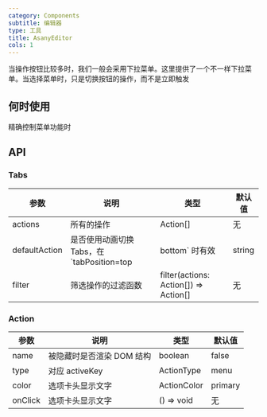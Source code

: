 ```yaml
---
category: Components
subtitle: 编辑器
type: 工具
title: AsanyEditor
cols: 1
---
```


当操作按钮比较多时，我们一般会采用下拉菜单。这里提供了一个不一样下拉菜单。当选择菜单时，只是切换按钮的操作，而不是立即触发

## 何时使用

精确控制菜单功能时

## API

### Tabs

| 参数          | 说明                                       | 类型                                  | 默认值 |
| ------------- | ------------------------------------------ | ------------------------------------- | ------ |
| actions       | 所有的操作                                 | Action[]                              | 无     |
| defaultAction | 是否使用动画切换 Tabs，在 `tabPosition=top | bottom` 时有效                        | string | 当不传时，默认取 actions[0] 作为默认值 |
| filter        | 筛选操作的过滤函数                         | filter(actions: Action[]) => Action[] | 无     |

### Action

| 参数    | 说明                      | 类型        | 默认值  |
| ------- | ------------------------- | ----------- | ------- |
| name    | 被隐藏时是否渲染 DOM 结构 | boolean     | false   |
| type    | 对应 activeKey            | ActionType  | menu    |
| color   | 选项卡头显示文字          | ActionColor | primary |
| onClick | 选项卡头显示文字          | () => void  | 无      |
